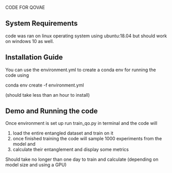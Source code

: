CODE FOR QOVAE

## System Requirements

code was ran on linux operating system using ubuntu:18.04 but should work on windows 10 as well.

## Installation Guide

You can use the environment.yml to create a conda env for running the code using

conda env create -f environment.yml

(should take less than an hour to install)

## Demo and Running the code

Once environment is set up run train_qo.py in terminal and the code will

1) load the entire entangled dataset and train on it
2) once finished training the code will sample 1000 experiments from the model and  
3) calculate their entanglement and display some metrics

Should take no longer than one day to train and calculate (depending on model size and using a GPU)
